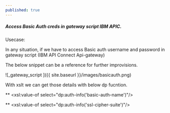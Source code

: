 ```yaml
---
published: true
---
```

##### Access Basic Auth creds in gateway script IBM APIC.

Usecase:

In any situation, if we have to access Basic auth username and password in gateway script (IBM API Connect  Api-gateway)

The below snippet can be a reference for further improvisions.

![_gateway_script ]({{ site.baseurl }}/images/basicauth.png)


With xslt we can get those details with below dp fucntion.

** <xsl:value-of select="dp:auth-info('basic-auth-name')"/>


** <xsl:value-of select="dp:auth-info('ssl-cipher-suite')"/>
